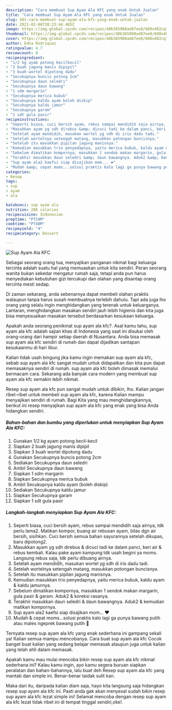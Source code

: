 ```yaml
---
description: "Cara membuat Sup Ayam Ala KFC yang enak Untuk Jualan"
title: "Cara membuat Sup Ayam Ala KFC yang enak Untuk Jualan"
slug: 561-cara-membuat-sup-ayam-ala-kfc-yang-enak-untuk-jualan
date: 2021-02-06T20:23:44.465Z
image: https://img-global.cpcdn.com/recipes/40b365988ad87ee8/680x482cq70/sup-ayam-ala-kfc-foto-resep-utama.jpg
thumbnail: https://img-global.cpcdn.com/recipes/40b365988ad87ee8/680x482cq70/sup-ayam-ala-kfc-foto-resep-utama.jpg
cover: https://img-global.cpcdn.com/recipes/40b365988ad87ee8/680x482cq70/sup-ayam-ala-kfc-foto-resep-utama.jpg
author: Edna Rodriquez
ratingvalue: 4.7
reviewcount: 8
recipeingredient:
- "1/2 kg ayam potong kecilkecil"
- "2 buah jagung manis dipipil"
- "3 buah wortel dipotong dadu"
- "Secukupnya buncis potong 2cm"
- "Secukupnya daun seledri"
- "Secukupnya daun bawang"
- "1 sdm margarin"
- "Secukupnya merica bubuk"
- "Secukupnya kaldu ayam boleh diskip"
- "Secukupnya kaldu jamur"
- "Secukupnya garam"
- "1 sdt gula pasir"
recipeinstructions:
- "Seperti biasa, cuci bersih ayam, rebus sampai mendidih saja airnya, tdk perlu lama2. Matikan kompor, buang air rebusan ayam, bilas dgn air bersih, sisihkan. Cuci bersih semua bahan sayurannya setelah dikupas, baru dipotong2."
- "Masukkan ayam yg sdh direbus &amp; dicuci tadi ke dalam panci, beri air &amp; rebus kembali. Kalau pake ayam kampung tdk usah begini ya moms. Langsung rebus saja, tdk perlu dibuang airnya."
- "Setelah ayam mendidih, masukan wortel yg sdh di iris dadu tadi."
- "Setelah wortelnya setengah matang, masukkan potongan buncisnya."
- "Setelah itu masukkan pipilan jagung manisnya."
- "Kemudian masukkan trio penyedapnya, yaitu merica bubuk, kaldu ayam &amp; kaldu jamurnya."
- "Sebelum dimatikan kompornya, masukkan 1 sendok makan margarin, gula pasir &amp; garam. Aduk2 &amp; koreksi rasanya."
- "Terakhir masukkan daun seledri &amp; daun bawangnya. Aduk2 &amp; kemudian matikan kompornya."
- "Sup ayam ala2 kaefsi siap disajikan mom... ❤️"
- "Mudah &amp; cepat moms...solusi praktis kalo lagi ga punya bawang putih atau males ngeprek bawang putih 🤭"
categories:
- Resep
tags:
- sup
- ayam
- ala

katakunci: sup ayam ala 
nutrition: 286 calories
recipecuisine: Indonesian
preptime: "PT24M"
cooktime: "PT40M"
recipeyield: "4"
recipecategory: Dessert

---
```



![Sup Ayam Ala KFC](https://img-global.cpcdn.com/recipes/40b365988ad87ee8/680x482cq70/sup-ayam-ala-kfc-foto-resep-utama.jpg)

Sebagai seorang orang tua, menyajikan panganan nikmat bagi keluarga tercinta adalah suatu hal yang memuaskan untuk kita sendiri. Peran seorang  wanita bukan sekedar mengatur rumah saja, tetapi anda pun harus menyediakan kebutuhan gizi tercukupi dan olahan yang disantap orang tercinta mesti sedap.

Di zaman  sekarang, anda sebenarnya dapat membeli olahan praktis walaupun tanpa harus susah membuatnya terlebih dahulu. Tapi ada juga lho orang yang selalu ingin menghidangkan yang terenak untuk keluarganya. Lantaran, menghidangkan masakan sendiri jauh lebih higienis dan kita juga bisa menyesuaikan masakan tersebut berdasarkan kesukaan keluarga. 



Apakah anda seorang penikmat sup ayam ala kfc?. Asal kamu tahu, sup ayam ala kfc adalah sajian khas di Indonesia yang saat ini disukai oleh orang-orang dari hampir setiap daerah di Nusantara. Anda bisa memasak sup ayam ala kfc sendiri di rumah dan dapat dijadikan santapan kesukaanmu di hari libur.

Kalian tidak usah bingung jika kamu ingin memakan sup ayam ala kfc, sebab sup ayam ala kfc sangat mudah untuk didapatkan dan kita pun dapat memasaknya sendiri di rumah. sup ayam ala kfc boleh dimasak memalui bermacam cara. Sekarang ada banyak cara modern yang membuat sup ayam ala kfc semakin lebih nikmat.

Resep sup ayam ala kfc pun sangat mudah untuk dibikin, lho. Kalian jangan ribet-ribet untuk membeli sup ayam ala kfc, karena Kalian mampu menyajikan sendiri di rumah. Bagi Kita yang mau menghidangkannya, berikut ini resep menyajikan sup ayam ala kfc yang enak yang bisa Anda hidangkan sendiri.

<!--inarticleads1-->

##### Bahan-bahan dan bumbu yang diperlukan untuk menyiapkan Sup Ayam Ala KFC:

1. Gunakan 1/2 kg ayam potong kecil-kecil
1. Siapkan 2 buah jagung manis dipipil
1. Siapkan 3 buah wortel dipotong dadu
1. Gunakan Secukupnya buncis potong 2cm
1. Sediakan Secukupnya daun seledri
1. Ambil Secukupnya daun bawang
1. Siapkan 1 sdm margarin
1. Siapkan Secukupnya merica bubuk
1. Ambil Secukupnya kaldu ayam (boleh diskip)
1. Sediakan Secukupnya kaldu jamur
1. Siapkan Secukupnya garam
1. Siapkan 1 sdt gula pasir




<!--inarticleads2-->

##### Langkah-langkah menyiapkan Sup Ayam Ala KFC:

1. Seperti biasa, cuci bersih ayam, rebus sampai mendidih saja airnya, tdk perlu lama2. Matikan kompor, buang air rebusan ayam, bilas dgn air bersih, sisihkan. Cuci bersih semua bahan sayurannya setelah dikupas, baru dipotong2.
1. Masukkan ayam yg sdh direbus &amp; dicuci tadi ke dalam panci, beri air &amp; rebus kembali. Kalau pake ayam kampung tdk usah begini ya moms. Langsung rebus saja, tdk perlu dibuang airnya.
1. Setelah ayam mendidih, masukan wortel yg sdh di iris dadu tadi.
1. Setelah wortelnya setengah matang, masukkan potongan buncisnya.
1. Setelah itu masukkan pipilan jagung manisnya.
1. Kemudian masukkan trio penyedapnya, yaitu merica bubuk, kaldu ayam &amp; kaldu jamurnya.
1. Sebelum dimatikan kompornya, masukkan 1 sendok makan margarin, gula pasir &amp; garam. Aduk2 &amp; koreksi rasanya.
1. Terakhir masukkan daun seledri &amp; daun bawangnya. Aduk2 &amp; kemudian matikan kompornya.
1. Sup ayam ala2 kaefsi siap disajikan mom... ❤️
1. Mudah &amp; cepat moms...solusi praktis kalo lagi ga punya bawang putih atau males ngeprek bawang putih 🤭




Ternyata resep sup ayam ala kfc yang enak sederhana ini gampang sekali ya! Kalian semua mampu mencobanya. Cara buat sup ayam ala kfc Cocok banget buat kalian yang sedang belajar memasak ataupun juga untuk kalian yang telah ahli dalam memasak.

Apakah kamu mau mulai mencoba bikin resep sup ayam ala kfc nikmat sederhana ini? Kalau kamu ingin, ayo kamu segera buruan siapkan peralatan dan bahan-bahannya, lalu buat deh Resep sup ayam ala kfc yang mantab dan simple ini. Benar-benar taidak sulit kan. 

Maka dari itu, daripada kalian diam saja, hayo kita langsung saja hidangkan resep sup ayam ala kfc ini. Pasti anda gak akan menyesal sudah bikin resep sup ayam ala kfc lezat simple ini! Selamat mencoba dengan resep sup ayam ala kfc lezat tidak ribet ini di tempat tinggal sendiri,oke!.

